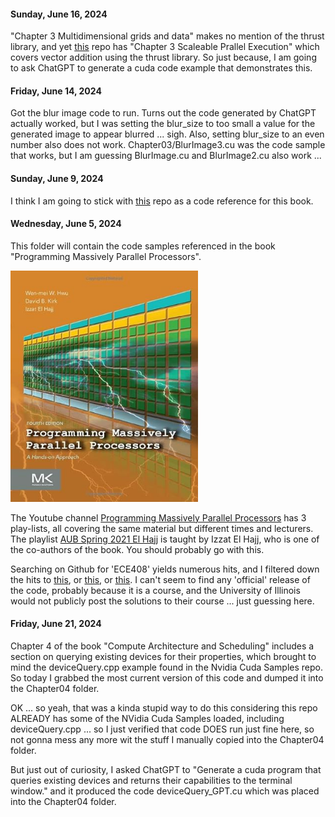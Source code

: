 #### Sunday, June 16, 2024

"Chapter 3 Multidimensional grids and data" makes no mention of the thrust library, and yet [this](https://github.com/R100001/Programming-Massively-Parallel-Processors) repo has "Chapter 3 Scaleable Prallel Execution" which covers vector addition using the thrust library. So just because, I am going to ask ChatGPT to generate a cuda code example that demonstrates this. 

#### Friday, June 14, 2024

Got the blur image code to run. Turns out the code generated by ChatGPT actually worked, but I was setting the blur_size to too small a value for the generated image to appear blurred ... sigh. Also, setting blur_size to an even number also does not work. Chapter03/BlurImage3.cu was the code sample that works, but I am guessing BlurImage.cu and BlurImage2.cu also work ...  

#### Sunday, June 9, 2024

I think I am going to stick with [this](https://github.com/R100001/Programming-Massively-Parallel-Processors) repo as a code reference for this book.

#### Wednesday, June 5, 2024

This folder will contain the code samples referenced in the book "Programming Massively Parallel Processors".

<img src="../images/ProgrammingMassivelyParallelProcessors.jpg" alt="Programming Massively Parallel Processors" width="300">

The Youtube channel [Programming Massively Parallel Processors](https://www.youtube.com/@pmpp-book) has 3 play-lists, all covering the same material but different times and lecturers. The playlist [AUB Spring 2021 El Hajj](https://www.youtube.com/playlist?list=PLRRuQYjFhpmubuwx-w8X964ofVkW1T8O4) is taught by Izzat El Hajj, who is one of the co-authors of the book. You should probably go with this. 

Searching on Github for 'ECE408' yields numerous hits, and I filtered down the hits to [this](https://github.com/eedalong/ECE408), or [this](https://github.com/pixom-ai/NVIDIA-AcceleratedComputing), or [this](https://github.com/R100001/Programming-Massively-Parallel-Processors). I can't seem to find any 'official' release of the code, probably because it is a course, and the University of Illinois would not publicly post the solutions to their course ... just guessing here. 

#### Friday, June 21, 2024

Chapter 4 of the book "Compute Architecture and Scheduling" includes a section on querying existing devices for their properties, which brought to mind the deviceQuery.cpp example found in the Nvidia Cuda Samples repo. So today I grabbed the most current version of this code and dumped it into the Chapter04 folder. 

OK ... so yeah, that was a kinda stupid way to do this considering this repo ALREADY has some of the NVidia Cuda Samples loaded, including deviceQuery.cpp ... so I just verified that code DOES run just fine here, so not gonna mess any more wit the stuff I manually copied into the Chapter04 folder.

But just out of curiosity, I asked ChatGPT to "Generate a cuda program that queries existing devices and returns their capabilities to the terminal window." and it produced the code deviceQuery_GPT.cu which was placed into the Chapter04 folder. 